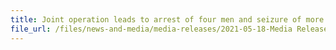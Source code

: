 ```yaml
---
title: Joint operation leads to arrest of four men and seizure of more than 9,081 cartons of duty-unpaid cigarettes 
file_url: /files/news-and-media/media-releases/2021-05-18-Media Release.pdf
---
```

